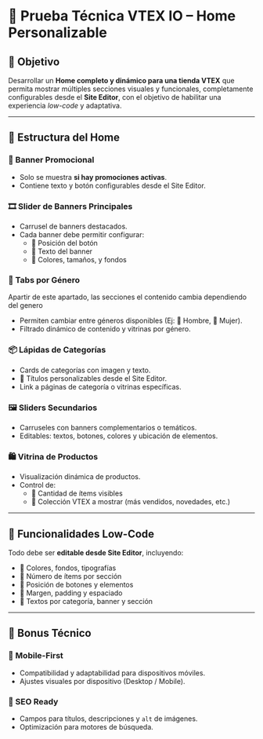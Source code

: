 # 🧪 Prueba Técnica VTEX IO – Home Personalizable

## 🎯 Objetivo

Desarrollar un **Home completo y dinámico para una tienda VTEX** que permita mostrar múltiples secciones visuales y funcionales, completamente configurables desde el **Site Editor**, con el objetivo de habilitar una experiencia *low-code* y adaptativa.

---

## 🧱 Estructura del Home

### 📢 Banner Promocional
- Solo se muestra **si hay promociones activas**.
- Contiene texto y botón configurables desde el Site Editor.

### 🎞️ Slider de Banners Principales
- Carrusel de banners destacados.
- Cada banner debe permitir configurar:
  - 📍 Posición del botón
  - 📝 Texto del banner
  - 🎨 Colores, tamaños, y fondos

### 🚻 Tabs por Género
Apartir de este apartado, las secciones el contenido cambia dependiendo del genero

- Permiten cambiar entre géneros disponibles (Ej: 👨 Hombre, 👩 Mujer).
- Filtrado dinámico de contenido y vitrinas por género.

### 📦 Lápidas de Categorías
- Cards de categorías con imagen y texto.
- 📝 Títulos personalizables desde el Site Editor.
- Link a páginas de categoría o vitrinas específicas.

### 🖼️ Sliders Secundarios
- Carruseles con banners complementarios o temáticos.
- Editables: textos, botones, colores y ubicación de elementos.

### 🛍️ Vitrina de Productos
- Visualización dinámica de productos.
- Control de:
  - 🔢 Cantidad de ítems visibles
  - 🧩 Colección VTEX a mostrar (más vendidos, novedades, etc.)

---

## 🔧 Funcionalidades Low-Code

Todo debe ser **editable desde Site Editor**, incluyendo:

- 🎨 Colores, fondos, tipografías
- 🔢 Número de ítems por sección
- 🧭 Posición de botones y elementos
- 📐 Margen, padding y espaciado
- 📝 Textos por categoría, banner y sección

---

## 🚀 Bonus Técnico

### 📱 Mobile-First
- Compatibilidad y adaptabilidad para dispositivos móviles.
- Ajustes visuales por dispositivo (Desktop / Mobile).

### 🧠 SEO Ready
- Campos para títulos, descripciones y `alt` de imágenes.
- Optimización para motores de búsqueda.
